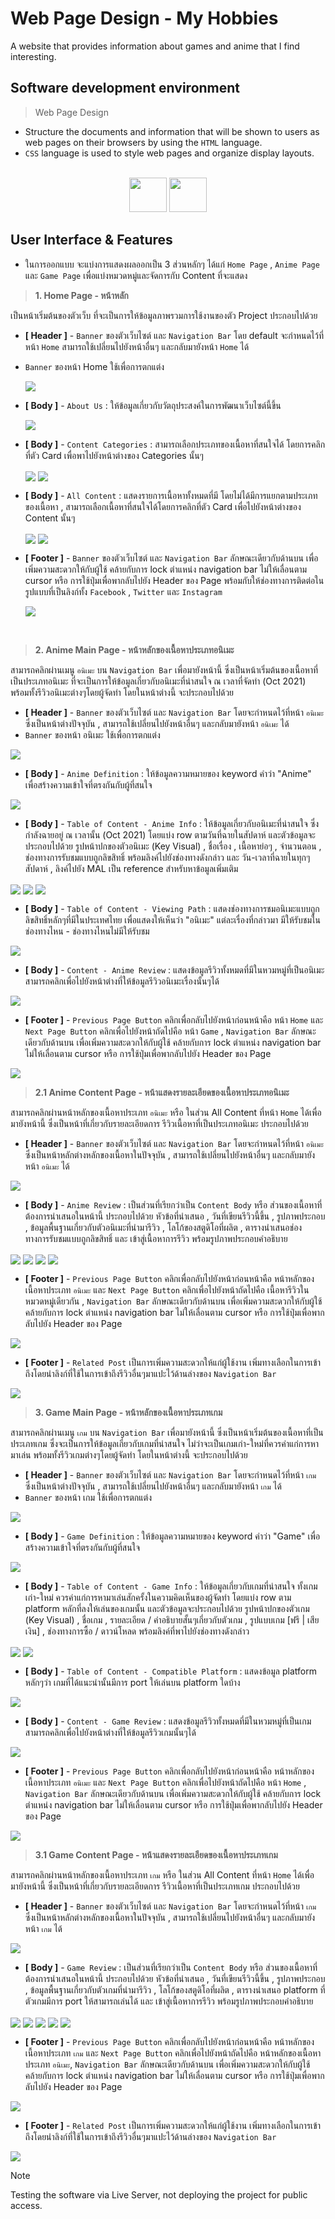 # Web Page Design - My Hobbies

A website that provides information about games and anime that I find interesting.

## Software development environment

> Web Page Design
- Structure the documents and information that will be shown to users as web pages on their browsers by using the `HTML` language.
- `CSS` language is used to style web pages and organize display layouts.
  
<br>
<div align="center">
<img src="https://upload.wikimedia.org/wikipedia/commons/thumb/3/38/HTML5_Badge.svg/800px-HTML5_Badge.svg.png" width="60" height="55">
<img src="https://upload.wikimedia.org/wikipedia/commons/thumb/6/62/CSS3_logo.svg/800px-CSS3_logo.svg.png" width="60" height="55">
</div>

## User Interface & Features

* ในการออกแบบ จะแบ่งการแสดงผลออกเป็น 3 ส่วนหลักๆ ได้แก่ `Home Page` , `Anime Page` และ `Game Page` เพื่อแบ่งหมวดหมู่และจัดการกับ Content ที่จะแสดง

> **1. Home Page - หน้าหลัก**

เป็นหน้าเริ่มต้นของตัวเว็บ ที่จะเป็นการให้ข้อมูลภาพรวมการใช้งานของตัว Project ประกอบไปด้วย
  * **[ Header ]** - `Banner` ของตัวเว็บไซต์ และ `Navigation Bar` โดย default จะกำหนดไว้ที่หน้า `Home` สามารถใช้เปลี่ยนไปยังหน้าอื่นๆ และกลับมายังหน้า `Home` ได้
  * `Banner` ของหน้า Home ใช้เพื่อการตกแต่ง
    
    <img src="./IMG/home-1-page.png" align="center">
    
  * **[ Body ]** - `About Us` : ให้ข้อมูลเกี่ยวกับวัตถุประสงค์ในการพัฒนาเว็บไซต์นี้ขึ้น

    <img src="./IMG/home-2-page.png" align="center">
    
  * **[ Body ]** - `Content Categories` : สามารถเลือกประเภทของเนื้อหาที่สนใจได้ โดยการคลิกที่ตัว Card เพื่อพาไปยังหน้าต่างของ Categories นั้นๆ

    <img src="./IMG/home-7-categories-none.png" align="center">

    
    <img src="./IMG/home-3-categories.png" align="center">
    
    
  * **[ Body ]** - `All Content` : แสดงรายการเนื้อหาทั้งหมดที่มี โดยไม่ได้มีการแยกตามประเภทของเนื้อหา , สามารถเลือกเนื้อหาที่สนใจได้โดยการคลิกที่ตัว Card เพื่อไปยังหน้าต่างของ Content นั้นๆ

    <img src="./IMG/home-4-content.png" align="center">  

    
    <img src="./IMG/home-6-content-choose.png" align="center">
    
  * **[ Footer ]** - `Banner` ของตัวเว็บไซต์ และ `Navigation Bar` ลักษณะเดียวกับด้านบน เพื่อเพิ่มความสะดวกให้กับผู้ใช้ คล้ายกับการ lock ตำแหน่ง navigation bar ไม่ให้เลื่อนตาม cursor  หรือ การใช้ปุ่มเพื่อพากลับไปยัง Header ของ Page พร้อมกับให้ช่องทางการติดต่อในรูปแบบที่เป็นลิงก์ทั้ง `Facebook` , `Twitter` และ `Instagram`

    <img src="./IMG/home-5-foot.png" align="center">

<br>

> **2. Anime Main Page - หน้าหลักของเนื้อหาประเภทอนิเมะ**

สามารถคลิกผ่านเมนู `อนิเมะ` บน `Navigation Bar` เพื่อมายังหน้านี้ ซึ่งเป็นหน้าเริ่มต้นของเนื้อหาที่เป็นประเภทอนิเมะ ที่จะเป็นการให้ข้อมูลเกี่ยวกับอนิเมะที่น่าสนใจ ณ เวลาที่จัดทำ (Oct 2021) พร้อมทั้งรีวิวอนิเมะต่างๆโดยผู้จัดทำ โดยในหน้าต่างนี้ จะประกอบไปด้วย

* **[ Header ]** - `Banner` ของตัวเว็บไซต์ และ `Navigation Bar` โดยจะกำหนดไว้ที่หน้า `อนิเมะ` ซึ่งเป็นหน้าต่างปัจจุบัน , สามารถใช้เปลี่ยนไปยังหน้าอื่นๆ และกลับมายังหน้า `อนิเมะ` ได้
* `Banner` ของหน้า อนิเมะ ใช้เพื่อการตกแต่ง

<img src="./IMG/anime-1-page.png" align="center">

 * **[ Body ]** - `Anime Definition` : ให้ข้อมูลความหมายของ keyword คำว่า "Anime" เพื่อสร้างความเข้าใจที่ตรงกันกับผู้ที่สนใจ

<img src="./IMG/anime-definition.png" align="center">

 * **[ Body ]** - `Table of Content - Anime Info` : ให้ข้อมูลเกี่ยวกับอนิเมะที่น่าสนใจ ซึ่งกำลังฉายอยู่ ณ เวลานั้น (Oct 2021) โดยแบ่ง row ตามวันที่ฉายในสัปดาห์ และตัวข้อมูลจะประกอบไปด้วย รูปหน้าปกของตัวอนิเมะ (Key Visual) , ชื่อเรื่อง , เนื้อหาย่อๆ , จำนวนตอน , ช่องทางการรับชมแบบถูกลิขสิทธิ์ พร้อมลิงค์ไปยังช่องทางดังกล่าว และ วัน-เวลาที่ฉายในทุกๆสัปดาห์ , ลิงค์ไปยัง MAL เป็น reference สำหรับหาข้อมูลเพิ่มเติม

<img src="./IMG/anime-table-1.png" align="center">

<img src="./IMG/anime-table-2.png" align="center">

<img src="./IMG/anime-table-3.png" align="center">

 * **[ Body ]** - `Table of Content - Viewing Path` : แสดงช่องทางการชมอนิเมะแบบถูกลิขสิทธิ์หลักๆที่มีในประเทศไทย เพื่อแสดงให้เห็นว่า "อนิเมะ" แต่ละเรื่องที่กล่าวมา มีให้รับชมในช่องทางไหน - ช่องทางไหนไม่มีให้รับชม

<img src="./IMG/anime-table-path.png" align="center">

 * **[ Body ]** - `Content - Anime Review` : แสดงข้อมูลรีวิวทั้งหมดที่มีในหวมหมู่ที่เป็นอนิเมะ สามารถคลิกเพื่อไปยังหน้าต่างที่ให้ข้อมูลรีวิวอนิเมะเรื่องนั้นๆได้

<img src="./IMG/anime-content.png" align="center">

  * **[ Footer ]** - `Previous Page Button` คลิกเพื่อกลับไปยังหน้าก่อนหน้าคือ หน้า `Home` และ `Next Page Button` คลิกเพื่อไปยังหน้าถัดไปคือ หน้า `Game` , `Navigation Bar` ลักษณะเดียวกับด้านบน เพื่อเพิ่มความสะดวกให้กับผู้ใช้ คล้ายกับการ lock ตำแหน่ง navigation bar ไม่ให้เลื่อนตาม cursor หรือ การใช้ปุ่มเพื่อพากลับไปยัง Header ของ Page

<img src="./IMG/anime-foot-nav.png" align="center">
<br>

> **2.1 Anime Content Page - หน้าแสดงรายละเอียดของเนื้อหาประเภทอนิเมะ**

สามารถคลิกผ่านหน้าหลักของเนื้อหาประเภท `อนิเมะ` หรือ ในส่วน All Content ที่หน้า `Home` ได้เพื่อมายังหน้านี้ ซึ่งเป็นหน้าที่เกี่ยวกับรายละเอียดการ รีวิวเนื้อหาที่เป็นประเภทอนิเมะ ประกอบไปด้วย

* **[ Header ]** - `Banner` ของตัวเว็บไซต์ และ `Navigation Bar` โดยจะกำหนดไว้ที่หน้า `อนิเมะ` ซึ่งเป็นหน้าหลักต่างหลักของเนื้อหาในปัจจุบัน , สามารถใช้เปลี่ยนไปยังหน้าอื่นๆ และกลับมายังหน้า `อนิเมะ` ได้

<img src="./IMG/anime-content-1.png" align="center">

* **[ Body ]** - `Anime Review` : เป็นส่วนที่เรียกว่าเป็น `Content Body` หรือ ส่วนของเนื้อหาที่ต้องการนำเสนอในหน้านี้ ประกอบไปด้วย หัวข้อที่นำเสนอ , วันที่เขียนรีวิวนี้ขึ้น , รูปภาพประกอบ , ข้อมูลพื้นฐานเกี่ยวกับตัวอนิเมะที่นำมารีวิว , โลโก้ของสตูดิโอที่ผลิต , ตารางนำเสนอช่องทางการรับชมแบบถูกลิขสิทธิ์ และ เข้าสู่เนื้อหาการรีวิว พร้อมรูปภาพประกอบคำอธิบาย

<img src="./IMG/anime-content-2.png" align="center">

<img src="./IMG/anime-content-3.png" align="center">

<img src="./IMG/anime-content-4.png" align="center">

<img src="./IMG/anime-content-5.png" align="center">

* **[ Footer ]** - `Previous Page Button` คลิกเพื่อกลับไปยังหน้าก่อนหน้าคือ หน้าหลักของเนื้อหาประเภท `อนิเมะ` และ `Next Page Button` คลิกเพื่อไปยังหน้าถัดไปคือ เนื้อหารีวิวในหมวดหมู่เดียวกัน , `Navigation Bar` ลักษณะเดียวกับด้านบน เพื่อเพิ่มความสะดวกให้กับผู้ใช้ คล้ายกับการ lock ตำแหน่ง navigation bar ไม่ให้เลื่อนตาม cursor หรือ การใช้ปุ่มเพื่อพากลับไปยัง Header ของ Page

<img src="./IMG/anime-content-nav.png" align="center">

* **[ Footer ]** - `Related Post` เป็นการเพิ่มความสะดวกให้แก่ผู้ใช้งาน เพิ่มทางเลือกในการเข้าถึงโดยนำลิงก์ที่ใช้ในการเข้าถึงรีวิวอื่นๆมาแปะไว้ด้านล่างของ `Navigation Bar`

<img src="./IMG/anime-content-related.png" align="center">
<br>

> **3. Game Main Page - หน้าหลักของเนื้อหาประเภทเกม**

สามารถคลิกผ่านเมนู `เกม` บน `Navigation Bar` เพื่อมายังหน้านี้ ซึ่งเป็นหน้าเริ่มต้นของเนื้อหาที่เป็นประเภทเกม ซึ่งจะเป็นการให้ข้อมูลเกี่ยวกับเกมที่น่าสนใจ ไม่ว่าจะเป็นเกมเก่า-ใหม่ที่ควรค่าแก่การหามาเล่น พร้อมทั้งรีวิวเกมต่างๆโดยผู้จัดทำ โดยในหน้าต่างนี้ จะประกอบไปด้วย

* **[ Header ]** - `Banner` ของตัวเว็บไซต์ และ `Navigation Bar` โดยจะกำหนดไว้ที่หน้า `เกม` ซึ่งเป็นหน้าต่างปัจจุบัน , สามารถใช้เปลี่ยนไปยังหน้าอื่นๆ และกลับมายังหน้า `เกม` ได้
* `Banner` ของหน้า เกม ใช้เพื่อการตกแต่ง

<img src="./IMG/game-1-page.png" align="center">

 * **[ Body ]** - `Game Definition` : ให้ข้อมูลความหมายของ keyword คำว่า "Game" เพื่อสร้างความเข้าใจที่ตรงกันกับผู้ที่สนใจ

<img src="./IMG/game-definition.png" align="center">

 * **[ Body ]** - `Table of Content - Game Info` : ให้ข้อมูลเกี่ยวกับเกมที่น่าสนใจ ทั้งเกมเก่า-ใหม่ ควรค่าแก่การหามาเล่นสักครั้งในความคิดเห็นของผู้จัดทำ โดยแบ่ง row ตาม platform หลักที่ลงให้เล่นของเกมนั้น และตัวข้อมูลจะประกอบไปด้วย รูปหน้าปกของตัวเกม (Key Visual) , ชื่อเกม , รายละเอียด / คำอธิบายสั้นๆเกี่ยวกับตัวเกม , รูปแบบเกม [ฟรี | เสียเงิน] , ช่องทางการซื้อ / ดาวน์โหลด 
พร้อมลิงค์ที่พาไปยังช่องทางดังกล่าว

<img src="./IMG/game-table-1.png" align="center">

<img src="./IMG/game-table-2.png" align="center">


 * **[ Body ]** - `Table of Content - Compatible Platform` : แสดงข้อมูล platform หลักๆว่า เกมที่ได้แนะนำนั้นมีการ port ให้เล่นบน platform ใดบ้าง 

<img src="./IMG/game-table-3.png" align="center">

 * **[ Body ]** - `Content - Game Review` : แสดงข้อมูลรีวิวทั้งหมดที่มีในหวมหมู่ที่เป็นเกม สามารถคลิกเพื่อไปยังหน้าต่างที่ให้ข้อมูลรีวิวเกมนั้นๆได้

<img src="./IMG/game-content.png" align="center">

  * **[ Footer ]** - `Previous Page Button` คลิกเพื่อกลับไปยังหน้าก่อนหน้าคือ หน้าหลักของเนื้อหาประเภท `อนิเมะ` และ `Next Page Button` คลิกเพื่อไปยังหน้าถัดไปคือ หน้า `Home` , `Navigation Bar` ลักษณะเดียวกับด้านบน เพื่อเพิ่มความสะดวกให้กับผู้ใช้ คล้ายกับการ lock ตำแหน่ง navigation bar ไม่ให้เลื่อนตาม cursor หรือ การใช้ปุ่มเพื่อพากลับไปยัง Header ของ Page

<img src="./IMG/game-nav-bar.png" align="center">
<br>

> **3.1 Game Content Page - หน้าแสดงรายละเอียดของเนื้อหาประเภทเกม**

สามารถคลิกผ่านหน้าหลักของเนื้อหาประเภท `เกม` หรือ ในส่วน All Content ที่หน้า `Home` ได้เพื่อมายังหน้านี้ ซึ่งเป็นหน้าที่เกี่ยวกับรายละเอียดการ รีวิวเนื้อหาที่เป็นประเภทเกม ประกอบไปด้วย

* **[ Header ]** - `Banner` ของตัวเว็บไซต์ และ `Navigation Bar` โดยจะกำหนดไว้ที่หน้า `เกม` ซึ่งเป็นหน้าหลักต่างหลักของเนื้อหาในปัจจุบัน , สามารถใช้เปลี่ยนไปยังหน้าอื่นๆ และกลับมายังหน้า `เกม` ได้

<img src="./IMG/game-content-1.png" align="center">

* **[ Body ]** - `Game Review` : เป็นส่วนที่เรียกว่าเป็น `Content Body` หรือ ส่วนของเนื้อหาที่ต้องการนำเสนอในหน้านี้ ประกอบไปด้วย หัวข้อที่นำเสนอ , วันที่เขียนรีวิวนี้ขึ้น , รูปภาพประกอบ , ข้อมูลพื้นฐานเกี่ยวกับตัวเกมที่นำมารีวิว , โลโก้ของสตูดิโอที่ผลิต , ตารางนำเสนอ platform ที่ตัวเกมมีการ port ให้สามารถเล่นได้ และ เข้าสู่เนื้อหาการรีวิว พร้อมรูปภาพประกอบคำอธิบาย

<img src="./IMG/game-content-2.png" align="center">

<img src="./IMG/game-content-3.png" align="center">

<img src="./IMG/game-content-4.png" align="center">

<img src="./IMG/game-review-1.png" align="center">

<img src="./IMG/game-review-2.png" align="center">

* **[ Footer ]** - `Previous Page Button` คลิกเพื่อกลับไปยังหน้าก่อนหน้าคือ หน้าหลักของเนื้อหาประเภท `เกม` และ `Next Page Button` คลิกเพื่อไปยังหน้าถัดไปคือ หน้าหลักของเนื้อหาประเภท `อนิเมะ`, `Navigation Bar` ลักษณะเดียวกับด้านบน เพื่อเพิ่มความสะดวกให้กับผู้ใช้ คล้ายกับการ lock ตำแหน่ง navigation bar ไม่ให้เลื่อนตาม cursor หรือ การใช้ปุ่มเพื่อพากลับไปยัง Header ของ Page

<img src="./IMG/game-content-nav.png" align="center">

* **[ Footer ]** - `Related Post` เป็นการเพิ่มความสะดวกให้แก่ผู้ใช้งาน เพิ่มทางเลือกในการเข้าถึงโดยนำลิงก์ที่ใช้ในการเข้าถึงรีวิวอื่นๆมาแปะไว้ด้านล่างของ `Navigation Bar`

<img src="./IMG/game-content-related.png" align="center">

> [!NOTE]
> Testing the software via Live Server, not deploying the project for public access.
